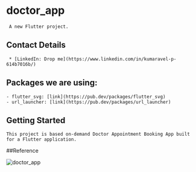 # doctor_app

     A new Flutter project.

## Contact Details

     * [LinkedIn: Drop me](https://www.linkedin.com/in/kumaravel-p-614b7016b/)

## Packages we are using:

    - flutter_svg: [link](https://pub.dev/packages/flutter_svg)
    - url_launcher: [link](https://pub.dev/packages/url_launcher)

## Getting Started

    This project is based on-demand Doctor Appointment Booking App built for a Flutter application.

##Reference

![doctor_app](https://user-images.githubusercontent.com/51964708/236173889-bb279f9e-03c0-45a7-91e7-fd93f5f8ca0a.png)
